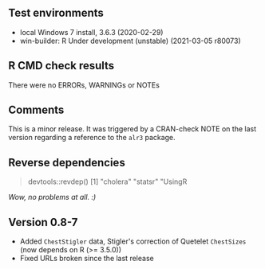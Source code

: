 ## Test environments
* local Windows 7 install, 3.6.3 (2020-02-29)
* win-builder: R Under development (unstable) (2021-03-05 r80073)

## R CMD check results
There were no ERRORs, WARNINGs or NOTEs 
  
## Comments

This is a minor release.  It was triggered by a CRAN-check NOTE on the last version
regarding a reference to the `alr3` package.

## Reverse dependencies

> devtools::revdep()
[1] "cholera" "statsr"  "UsingR

*Wow, no problems at all. :)*

## Version 0.8-7 

* Added `ChestStigler` data, Stigler's correction of Quetelet `ChestSizes` (now depends on R (>= 3.5.0))
* Fixed URLs broken since the last release
